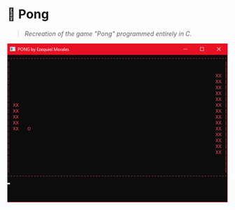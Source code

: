 # :ping_pong: Pong

>*Recreation of the game "Pong" programmed entirely in C.*
  

<p align="center">
  <img src="images/visualGame.png?raw=true" />
</p>
